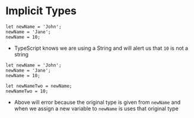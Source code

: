 # Implicit Types

```
let newName = 'John';
newName = 'Jane';
newName = 10;
```

* TypeScript knows we are using a String and will alert us that `10` is not a string

```
let newName = 'John';
newName = 'Jane';
newName = 10;

let newNameTwo = newName;
newNameTwo = 10;
```

* Above will error because the original type is given from `newName` and when we assign a new variable to `newName` is uses that original type

